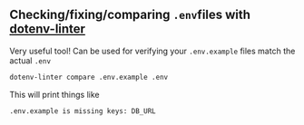 ## Checking/fixing/comparing `.env`files with [dotenv-linter](https://dotenv-linter.github.io/)

Very useful tool! Can be used for verifying your `.env.example` files match the actual `.env`
```bash
dotenv-linter compare .env.example .env
```

This will print things like
```
.env.example is missing keys: DB_URL
```